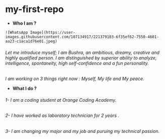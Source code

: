 # my-first-repo
+ **Who I am ?**
```
![WhatsApp Image](https://user-images.githubusercontent.com/107134917/221379103-6f35ef62-7550-4601-aa23-c1aca1d76e01.jpeg)
```
###### Let me introduce myself; I am Bushra, an ambitious, dreamy, creative and highly qualified person. I am distinguished by superior ability to analyze, intelligence, spontaneity, high self-confidence and a fun personality.
*I am working on 3 things right now : Myself, My life and My peace.*

+ **What I do ?**

###### 1- I am a coding student at Orange Coding Academy.
###### 2- I have worked as laboratory technician for 2 years .
###### 3- I am changing my major and my job and puruing my technical passion.
